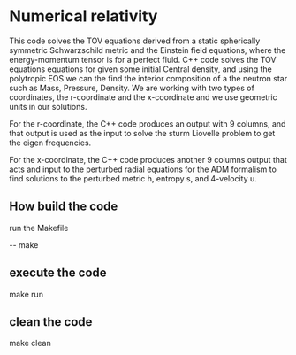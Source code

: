 # Numerical relativity
This code solves the TOV equations derived from a static spherically symmetric Schwarzschild metric and the Einstein field equations, where the energy-momentum tensor is for a perfect fluid. C++ code solves the TOV equations equations for given some initial Central density, and using the polytropic EOS we can the find the interior composition of a the neutron star such as Mass, Pressure, Density. We are working with two types of coordinates, the r-coordinate and the x-coordinate and we use geometric units in our solutions. 

For the r-coordinate, the C++ code produces an output with 9 columns, and that output is used as the input to solve the sturm Liovelle problem to get the eigen frequencies. 

For the x-coordinate, the C++ code produces another 9 columns output that acts and input to the perturbed radial equations for the ADM formalism to find solutions to the perturbed metric h, entropy s, and 4-velocity u.

## How build the code
run the Makefile

-- make
## execute the code
make run

## clean the code

make clean